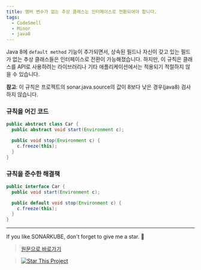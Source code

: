 ```yaml
---
title: 멤버 변수가 없는 추상 클래스는 인터페이스로 전환되어야 합니다.
tags:
  - CodeSmell
  - Minor
  - java8
---
```


Java 8에 `default method` 기능이 추가되면서, 상속된 필드나 자신이 갖고 있는 필드가 없는 추상 클래스들은 인터페이스로 전환이 가능해졌습니다.
하지만, 이 규칙은 클래스를 API로 사용하려는 라이브러리나 기타 애플리케이션에서는 적용되기 적절하지 않을 수 있습니다.

**참고**: 이 규칙은 프로젝트의 sonar.java.source의 값이 8보다 낮은 경우(java8) 검사하지 않습니다.

### 규칙을 어긴 코드

```java
public abstract class Car {
  public abstract void start(Environment c);

  public void stop(Environment c) {
    c.freeze(this);
  }
}
```

### 규칙을 준수한 해결책

```java
public interface Car {
  public void start(Environment c);

  public default void stop(Environment c) {
    c.freeze(this);
  }
}
```

---

If you like SONARKUBE, don't forget to give me a star. :star2:

> [원문으로 바로가기](https://rules.sonarsource.com/java/tag/java8/RSPEC-1610)

> [![Star This Project](https://img.shields.io/github/stars/kantabile/sonarkube.svg?label=Stars&style=social)](https://github.com/kantabile/sonarkube)
